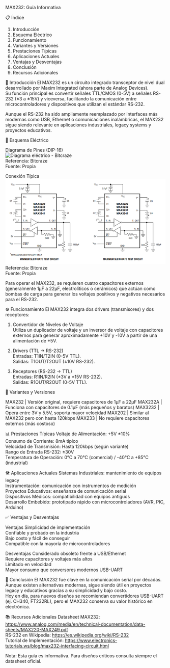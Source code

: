 MAX232: Guía Informativa

📋 Índice
1. Introducción
2. Esquema Eléctrico
3. Funcionamiento
4. Variantes y Versiones
5. Prestaciones Típicas
6. Aplicaciones Actuales
7. Ventajas y Desventajas
8. Conclusión
9. Recursos Adicionales


📖 Introducción
El MAX232 es un circuito integrado transceptor de nivel dual desarrollado por Maxim Integrated (ahora parte de Analog Devices).  
Su función principal es convertir señales TTL/CMOS (0-5V) a señales RS-232 (±3 a ±15V) y viceversa, facilitando la comunicación entre microcontroladores y dispositivos que utilizan el estándar RS-232.

Aunque el RS-232 ha sido ampliamente reemplazado por interfaces más modernas como USB, Ethernet o comunicaciones inalámbricas, el MAX232 sigue siendo relevante en aplicaciones industriales, legacy systems y proyectos educativos.


🔌 Esquema Eléctrico

Diagrama de Pines (DIP-16)  
![Diagrama eléctrico - Bitcraze](max232-diagrama.jpg)  
Referencia: Bitcraze  
Fuente: Propia

Conexión Típica  
![Conexión típica - Bitcraze](max232-conexion.png)  
Referencia: Bitcraze  
Fuente: Propia


Para operar el MAX232, se requieren cuatro capacitores externos (generalmente 1µF a 22µF, electrolíticos o cerámicos) que actúan como bombas de carga para generar los voltajes positivos y negativos necesarios para el RS-232.


⚙️ Funcionamiento
El MAX232 integra dos drivers (transmisores) y dos receptores:

1. Convertidor de Niveles de Voltaje  
   Utiliza un duplicador de voltaje y un inversor de voltaje con capacitores externos para generar aproximadamente +10V y -10V a partir de una alimentación de +5V.

2. Drivers (TTL → RS-232)  
   Entradas: T1IN/T2IN (0-5V TTL).  
   Salidas: T1OUT/T2OUT (±10V RS-232).

3. Receptores (RS-232 → TTL)  
   Entradas: R1IN/R2IN (±3V a ±15V RS-232).  
   Salidas: R1OUT/R2OUT (0-5V TTL).


🔄 Variantes y Versiones

MAX232   | Versión original, requiere capacitores de 1µF a 22µF
MAX232A  | Funciona con capacitores de 0.1µF (más pequeños y baratos)
MAX3232  | Opera entre 3V y 5.5V, soporta mayor velocidad
MAX202   | Similar al MAX232 pero con hasta 120kbps
MAX233   | No requiere capacitores externos (más costoso)


📊 Prestaciones Típicas
Voltaje de Alimentación: +5V ±10%  
Consumo de Corriente: 8mA típico  
Velocidad de Transmisión: Hasta 120kbps (según variante)  
Rango de Entrada RS-232: ±30V  
Temperatura de Operación: 0°C a 70°C (comercial) / -40°C a +85°C (industrial)  


🛠️ Aplicaciones Actuales
Sistemas Industriales: mantenimiento de equipos legacy  
Instrumentación: comunicación con instrumentos de medición  
Proyectos Educativos: enseñanza de comunicación serial  
Dispositivos Médicos: compatibilidad con equipos antiguos  
Desarrollo Embebido: prototipado rápido con microcontroladores (AVR, PIC, Arduino)  


✅ Ventajas y Desventajas

Ventajas
Simplicidad de implementación  
Confiable y probado en la industria  
Bajo costo y fácil de conseguir  
Compatible con la mayoría de microcontroladores  

Desventajas
Considerado obsoleto frente a USB/Ethernet  
Requiere capacitores y voltajes más altos  
Limitado en velocidad  
Mayor consumo que conversores modernos USB-UART  


🧾 Conclusión
El MAX232 fue clave en la comunicación serial por décadas.  
Aunque existen alternativas modernas, sigue siendo útil en proyectos legacy y educativos gracias a su simplicidad y bajo costo.  
Hoy en día, para nuevos diseños se recomiendan convertidores USB-UART (ej. CH340, FT232RL), pero el MAX232 conserva su valor histórico en electrónica.


📚 Recursos Adicionales
Datasheet MAX232: https://www.analog.com/media/en/technical-documentation/data-sheets/MAX220-MAX249.pdf  
RS-232 en Wikipedia: https://es.wikipedia.org/wiki/RS-232  
Tutorial de Implementación: https://www.electronics-tutorials.ws/blog/max232-interfacing-circuit.html  


Nota: Esta guía es informativa. Para diseños críticos consulta siempre el datasheet oficial.
